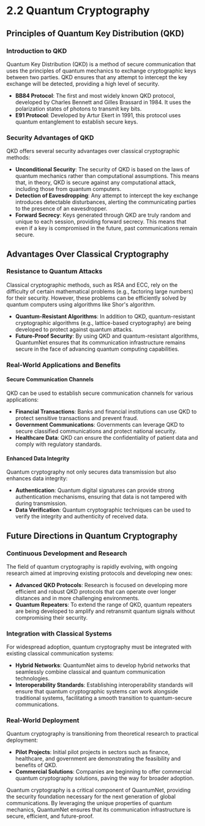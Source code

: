 
# 2.2 Quantum Cryptography

## Principles of Quantum Key Distribution (QKD)

### Introduction to QKD
Quantum Key Distribution (QKD) is a method of secure communication that uses the principles of quantum mechanics to exchange cryptographic keys between two parties. QKD ensures that any attempt to intercept the key exchange will be detected, providing a high level of security.

- **BB84 Protocol**: The first and most widely known QKD protocol, developed by Charles Bennett and Gilles Brassard in 1984. It uses the polarization states of photons to transmit key bits.
- **E91 Protocol**: Developed by Artur Ekert in 1991, this protocol uses quantum entanglement to establish secure keys.

### Security Advantages of QKD
QKD offers several security advantages over classical cryptographic methods:

- **Unconditional Security**: The security of QKD is based on the laws of quantum mechanics rather than computational assumptions. This means that, in theory, QKD is secure against any computational attack, including those from quantum computers.
- **Detection of Eavesdropping**: Any attempt to intercept the key exchange introduces detectable disturbances, alerting the communicating parties to the presence of an eavesdropper.
- **Forward Secrecy**: Keys generated through QKD are truly random and unique to each session, providing forward secrecy. This means that even if a key is compromised in the future, past communications remain secure.

## Advantages Over Classical Cryptography

### Resistance to Quantum Attacks
Classical cryptographic methods, such as RSA and ECC, rely on the difficulty of certain mathematical problems (e.g., factoring large numbers) for their security. However, these problems can be efficiently solved by quantum computers using algorithms like Shor's algorithm.

- **Quantum-Resistant Algorithms**: In addition to QKD, quantum-resistant cryptographic algorithms (e.g., lattice-based cryptography) are being developed to protect against quantum attacks.
- **Future-Proof Security**: By using QKD and quantum-resistant algorithms, QuantumNet ensures that its communication infrastructure remains secure in the face of advancing quantum computing capabilities.

### Real-World Applications and Benefits

#### Secure Communication Channels
QKD can be used to establish secure communication channels for various applications:

- **Financial Transactions**: Banks and financial institutions can use QKD to protect sensitive transactions and prevent fraud.
- **Government Communications**: Governments can leverage QKD to secure classified communications and protect national security.
- **Healthcare Data**: QKD can ensure the confidentiality of patient data and comply with regulatory standards.

#### Enhanced Data Integrity
Quantum cryptography not only secures data transmission but also enhances data integrity:

- **Authentication**: Quantum digital signatures can provide strong authentication mechanisms, ensuring that data is not tampered with during transmission.
- **Data Verification**: Quantum cryptographic techniques can be used to verify the integrity and authenticity of received data.

## Future Directions in Quantum Cryptography

### Continuous Development and Research
The field of quantum cryptography is rapidly evolving, with ongoing research aimed at improving existing protocols and developing new ones:

- **Advanced QKD Protocols**: Research is focused on developing more efficient and robust QKD protocols that can operate over longer distances and in more challenging environments.
- **Quantum Repeaters**: To extend the range of QKD, quantum repeaters are being developed to amplify and retransmit quantum signals without compromising their security.

### Integration with Classical Systems
For widespread adoption, quantum cryptography must be integrated with existing classical communication systems:

- **Hybrid Networks**: QuantumNet aims to develop hybrid networks that seamlessly combine classical and quantum communication technologies.
- **Interoperability Standards**: Establishing interoperability standards will ensure that quantum cryptographic systems can work alongside traditional systems, facilitating a smooth transition to quantum-secure communications.

### Real-World Deployment
Quantum cryptography is transitioning from theoretical research to practical deployment:

- **Pilot Projects**: Initial pilot projects in sectors such as finance, healthcare, and government are demonstrating the feasibility and benefits of QKD.
- **Commercial Solutions**: Companies are beginning to offer commercial quantum cryptography solutions, paving the way for broader adoption.

Quantum cryptography is a critical component of QuantumNet, providing the security foundation necessary for the next generation of global communications. By leveraging the unique properties of quantum mechanics, QuantumNet ensures that its communication infrastructure is secure, efficient, and future-proof.
